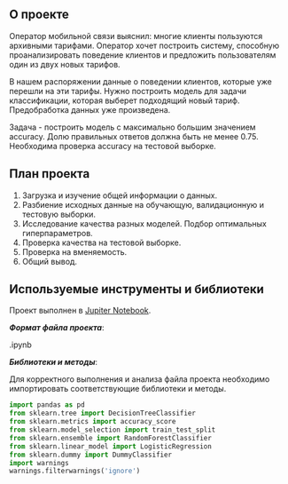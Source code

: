 ## О проекте

Оператор мобильной связи выяснил: многие клиенты пользуются архивными тарифами. Оператор хочет построить систему, способную проанализировать поведение клиентов и предложить пользователям один из двух новых тарифов.

В нашем распоряжении данные о поведении клиентов, которые уже перешли на эти тарифы. Нужно построить модель для задачи классификации, которая выберет подходящий новый тариф. Предобработка данных уже произведена.

Задача - построить модель с максимально большим значением accuracy. Долю правильных ответов должна быть не менее 0.75. Необходима проверка accuracy на тестовой выборке.

## План проекта

1. Загрузка и изучение общей информации о данных.
2. Разбиение исходных данные на обучающую, валидационную и тестовую выборки.
4. Исследование качества разных моделей. Подбор оптимальных гиперпараметров.
5. Проверка качества на тестовой выборке.
6. Проверка на вменяемость.
7. Общий вывод.

## Используемые инструменты и библиотеки

Проект выполнен в [Jupiter Notebook](https://jupyter.org/install.html).

***Формат файла проекта***:

.ipynb

***Библиотеки и методы***:

Для корректного выполнения и анализа файла проекта необходимо импортировать соответствующие библиотеки и методы.

```python
import pandas as pd
from sklearn.tree import DecisionTreeClassifier
from sklearn.metrics import accuracy_score
from sklearn.model_selection import train_test_split
from sklearn.ensemble import RandomForestClassifier
from sklearn.linear_model import LogisticRegression
from sklearn.dummy import DummyClassifier
import warnings
warnings.filterwarnings('ignore')
```
